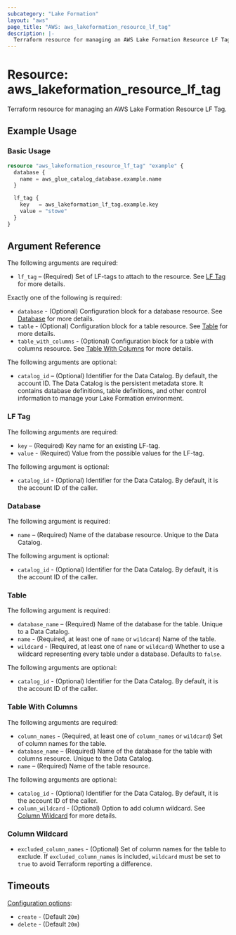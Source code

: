 ```yaml
---
subcategory: "Lake Formation"
layout: "aws"
page_title: "AWS: aws_lakeformation_resource_lf_tag"
description: |-
  Terraform resource for managing an AWS Lake Formation Resource LF Tag.
---
```

# Resource: aws_lakeformation_resource_lf_tag

Terraform resource for managing an AWS Lake Formation Resource LF Tag.

## Example Usage

### Basic Usage

```terraform
resource "aws_lakeformation_resource_lf_tag" "example" {
  database {
    name = aws_glue_catalog_database.example.name
  }

  lf_tag {
    key   = aws_lakeformation_lf_tag.example.key
    value = "stowe"
  }
}
```

## Argument Reference

The following arguments are required:

* `lf_tag` – (Required) Set of LF-tags to attach to the resource. See [LF Tag](#lf-tag) for more details.

Exactly one of the following is required:

* `database` - (Optional) Configuration block for a database resource. See [Database](#database) for more details.
* `table` - (Optional) Configuration block for a table resource. See [Table](#table) for more details.
* `table_with_columns` - (Optional) Configuration block for a table with columns resource. See [Table With Columns](#table-with-columns) for more details.

The following arguments are optional:

* `catalog_id` – (Optional) Identifier for the Data Catalog. By default, the account ID. The Data Catalog is the persistent metadata store. It contains database definitions, table definitions, and other control information to manage your Lake Formation environment.

### LF Tag

The following arguments are required:

* `key` – (Required) Key name for an existing LF-tag.
* `value` - (Required) Value from the possible values for the LF-tag.

The following argument is optional:

* `catalog_id` - (Optional) Identifier for the Data Catalog. By default, it is the account ID of the caller.

### Database

The following argument is required:

* `name` – (Required) Name of the database resource. Unique to the Data Catalog.

The following argument is optional:

* `catalog_id` - (Optional) Identifier for the Data Catalog. By default, it is the account ID of the caller.

### Table

The following argument is required:

* `database_name` – (Required) Name of the database for the table. Unique to a Data Catalog.
* `name` - (Required, at least one of `name` or `wildcard`) Name of the table.
* `wildcard` - (Required, at least one of `name` or `wildcard`) Whether to use a wildcard representing every table under a database. Defaults to `false`.

The following arguments are optional:

* `catalog_id` - (Optional) Identifier for the Data Catalog. By default, it is the account ID of the caller.

### Table With Columns

The following arguments are required:

* `column_names` - (Required, at least one of `column_names` or `wildcard`) Set of column names for the table.
* `database_name` – (Required) Name of the database for the table with columns resource. Unique to the Data Catalog.
* `name` – (Required) Name of the table resource.

The following arguments are optional:

* `catalog_id` - (Optional) Identifier for the Data Catalog. By default, it is the account ID of the caller.
* `column_wildcard` - (Optional) Option to add column wildcard. See [Column Wildcard](#column-wildcard) for more details.

### Column Wildcard

* `excluded_column_names` - (Optional) Set of column names for the table to exclude. If `excluded_column_names` is included, `wildcard` must be set to `true` to avoid Terraform reporting a difference.

## Timeouts

[Configuration options](https://developer.hashicorp.com/terraform/language/resources/syntax#operation-timeouts):

* `create` - (Default `20m`)
* `delete` - (Default `20m`)